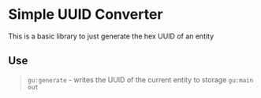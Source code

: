 # Simple UUID Converter

This is a basic library to just generate the hex UUID of an entity

## Use

> `gu:generate` - writes the UUID of the current entity to storage `gu:main out`